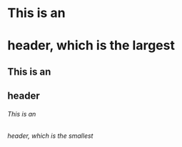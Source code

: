 





# This is an <h1> header, which is the largest

## This is an <h2> header

###### This is an <h6> header, which is the smallest

